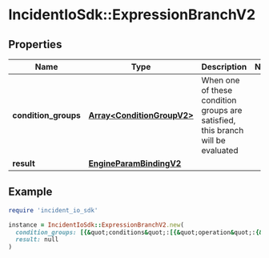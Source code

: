 # IncidentIoSdk::ExpressionBranchV2

## Properties

| Name | Type | Description | Notes |
| ---- | ---- | ----------- | ----- |
| **condition_groups** | [**Array&lt;ConditionGroupV2&gt;**](ConditionGroupV2.md) | When one of these condition groups are satisfied, this branch will be evaluated |  |
| **result** | [**EngineParamBindingV2**](EngineParamBindingV2.md) |  |  |

## Example

```ruby
require 'incident_io_sdk'

instance = IncidentIoSdk::ExpressionBranchV2.new(
  condition_groups: [{&quot;conditions&quot;:[{&quot;operation&quot;:{&quot;label&quot;:&quot;Lawrence Jones&quot;,&quot;value&quot;:&quot;01FCQSP07Z74QMMYPDDGQB9FTG&quot;},&quot;param_bindings&quot;:[{&quot;array_value&quot;:[{&quot;label&quot;:&quot;Lawrence Jones&quot;,&quot;literal&quot;:&quot;SEV123&quot;,&quot;reference&quot;:&quot;incident.severity&quot;}],&quot;value&quot;:{&quot;label&quot;:&quot;Lawrence Jones&quot;,&quot;literal&quot;:&quot;SEV123&quot;,&quot;reference&quot;:&quot;incident.severity&quot;}}],&quot;subject&quot;:{&quot;label&quot;:&quot;Incident Severity&quot;,&quot;reference&quot;:&quot;incident.severity&quot;}}]}],
  result: null
)
```

